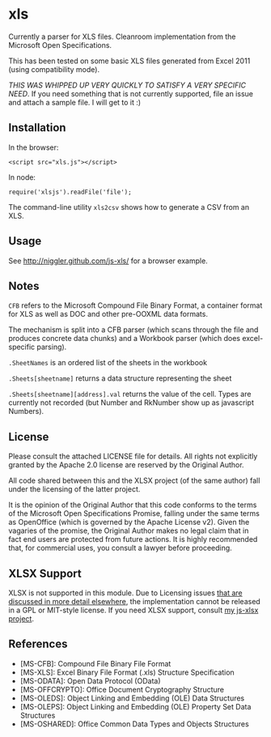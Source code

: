 # xls

Currently a parser for XLS files.  Cleanroom implementation from the Microsoft Open Specifications.

This has been tested on some basic XLS files generated from Excel 2011 (using compatibility mode).

*THIS WAS WHIPPED UP VERY QUICKLY TO SATISFY A VERY SPECIFIC NEED*.  If you need something that is not currently supported, file an issue and attach a sample file.  I will get to it :)

## Installation

In the browser:

    <script src="xls.js"></script>

In node:

    require('xlsjs').readFile('file');

The command-line utility `xls2csv` shows how to generate a CSV from an XLS.

## Usage

See http://niggler.github.com/js-xls/ for a browser example.

## Notes

`CFB` refers to the Microsoft Compound File Binary Format, a container format for XLS as well as DOC and other pre-OOXML data formats.

The mechanism is split into a CFB parser (which scans through the file and produces concrete data chunks) and a Workbook parser (which does excel-specific parsing).

`.SheetNames` is an ordered list of the sheets in the workbook
 
`.Sheets[sheetname]` returns a data structure representing the sheet

`.Sheets[sheetname][address].val` returns the value of the cell.  Types are currently not recorded (but Number and RkNumber show up as javascript Numbers).

## License

Please consult the attached LICENSE file for details.  All rights not explicitly granted by the Apache 2.0 license are reserved by the Original Author.

All code shared between this and the XLSX project (of the same author) fall 
under the licensing of the latter project.

It is the opinion of the Original Author that this code conforms to the terms of the Microsoft Open Specifications Promise, falling under the same terms as OpenOffice (which is governed by the Apache License v2).  Given the vagaries of the promise, the Original Author makes no legal claim that in fact end users are protected from future actions.  It is highly recommended that, for commercial uses, you consult a lawyer before proceeding.

## XLSX Support

XLSX is not supported in this module.  Due to Licensing issues [that are discussed in more detail elsewhere](https://github.com/Niggler/js-xls/issues/1#issuecomment-13852286), the implementation cannot be released in a GPL or MIT-style license.  If you need XLSX support, consult [my js-xlsx project](https://github.com/Niggler/js-xlsx).

## References

 - [MS-CFB]: Compound File Binary File Format
 - [MS-XLS]: Excel Binary File Format (.xls) Structure Specification
 - [MS-ODATA]: Open Data Protocol (OData)
 - [MS-OFFCRYPTO]: Office Document Cryptography Structure
 - [MS-OLEDS]: Object Linking and Embedding (OLE) Data Structures
 - [MS-OLEPS]: Object Linking and Embedding (OLE) Property Set Data Structures
 - [MS-OSHARED]: Office Common Data Types and Objects Structures

